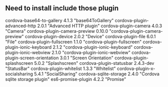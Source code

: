 ## Need to install include those plugin

cordova-base64-to-gallery 4.1.3 "base64ToGallery"
cordova-plugin-advanced-http 2.0.1 "Advanced HTTP plugin"
cordova-plugin-camera 4.0.3 "Camera"
cordova-plugin-camera-preview 0.10.0 "cordova-plugin-camera-preview"
cordova-plugin-device 2.0.2 "Device"
cordova-plugin-file 6.0.1 "File"
cordova-plugin-fullscreen 1.1.0 "cordova-plugin-fullscreen"
cordova-plugin-ionic-keyboard 2.1.2 "cordova-plugin-ionic-keyboard"
cordova-plugin-ionic-webview 2.1.0 "cordova-plugin-ionic-webview"
cordova-plugin-screen-orientation 3.0.1 "Screen Orientation"
cordova-plugin-splashscreen 5.0.2 "Splashscreen"
cordova-plugin-statusbar 2.4.3-dev "StatusBar"
cordova-plugin-whitelist 1.3.3 "Whitelist"
cordova-plugin-x-socialsharing 5.4.1 "SocialSharing"
cordova-sqlite-storage 2.4.0 "Cordova sqlite storage plugin"
es6-promise-plugin 4.2.2 "Promise"